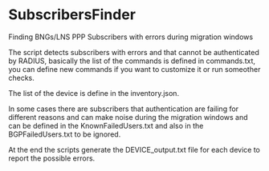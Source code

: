 # SubscribersFinder
Finding BNGs/LNS PPP Subscribers with errors during migration windows

The script detects subscribers with errors and that cannot be authenticated by RADIUS, basically the list of the commands is defined in commands.txt, you can define new commands if you want to customize it or run someother checks.

The list of the device is define in the inventory.json.

In some cases there are subscribers that authentication are failing for different reasons and can make noise during the migration windows and can be defined in the KnownFailedUsers.txt and also in the BGPFailedUsers.txt to be ignored.

At the end the scripts generate the DEVICE_output.txt file for each device to report the possible errors.

